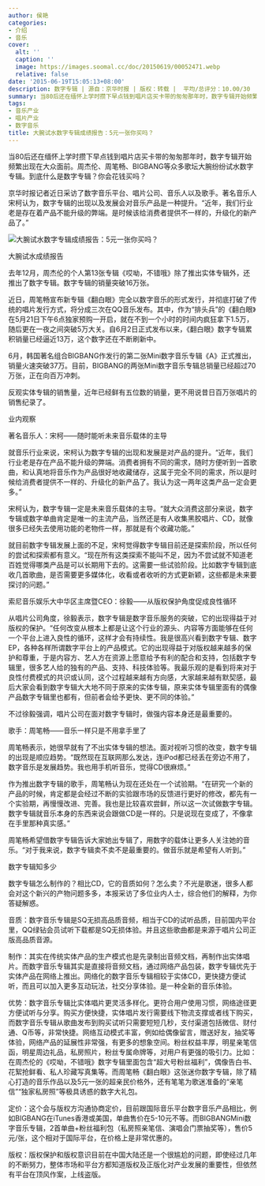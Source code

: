 ```yaml
---
author: 侯艳
categories:
- 介绍
- 音乐
cover:
  alt: ''
  caption: ''
  image: https://images.soomal.cc/doc/20150619/00052471.webp
  relative: false
date: '2015-06-19T15:05:13+08:00'
description: 数字专辑 | 源自：京华时报 | 版权：转载 |  平均/总评分：10.00/30
summary: 当80后还在缅怀上学时攒下早点钱到唱片店买卡带的匆匆那年时，数字专辑开始频繁出现在大众面前。周杰伦、周笔畅、BIGBANG等众多歌坛大腕纷纷试水数字专辑。到底什么是数字专辑？你会花钱买吗？
tags:
- 音乐产业
- 唱片产业
- 数字音乐
title: 大腕试水数字专辑成绩报告：5元一张你买吗？
---
```


当80后还在缅怀上学时攒下早点钱到唱片店买卡带的匆匆那年时，数字专辑开始频繁出现在大众面前。周杰伦、周笔畅、BIGBANG等众多歌坛大腕纷纷试水数字专辑。到底什么是数字专辑？你会花钱买吗？

京华时报记者近日采访了数字音乐平台、唱片公司、音乐人以及歌手。著名音乐人宋柯认为，数字专辑的出现以及发展会对音乐产品是一种提升。“近年，我们行业老是存在着产品不能升级的弊端。是时候该给消费者提供不一样的，升级化的新产品了。” 　

![大腕试水数字专辑成绩报告：5元一张你买吗？](https://images.soomal.cc/doc/20150619/00052471.webp)





大腕试水成绩报告

去年12月，周杰伦的个人第13张专辑《哎呦，不错哦》除了推出实体专辑外，还推出了数字专辑。数字专辑的销量突破16万张。

近日，周笔畅宣布新专辑《翻白眼》完全以数字音乐的形式发行，并彻底打破了传统的唱片发行方式，将分成三次在QQ音乐发布。其中，作为“排头兵”的《翻白眼》在5月21日下午6点独家预购一开启，就在不到一个小时的时间内疯狂拿下1.5万，随后更在一夜之间突破5万大关。自6月2日正式发布以来，《翻白眼》数字专辑累积销量已经逼近13万，这个数字还在不断刷新中。

6月，韩国著名组合BIGBANG作发行的第二张Mini数字音乐专辑《A》正式推出，销量火速突破37万。目前，BIGBANG的两张Mini数字音乐专辑总销量已经超过70万张，正在向百万冲刺。

反观实体专辑的销售量，近年已经鲜有五位数的销量，更不用说昔日百万张唱片的销售纪录了。

业内观察

著名音乐人：宋柯――随时能听未来音乐载体的主导

就音乐行业来说，宋柯认为数字专辑的出现和发展是对产品的提升。“近年，我们行业老是存在产品不能升级的弊端。消费者拥有不同的需求，随时方便听到一首歌曲，和认真地将音乐作为产品很好地收藏储存，这属于完全不同的需求，所以是时候给消费者提供不一样的、升级化的新产品了。我认为这一两年这类产品一定会更多。”

宋柯认为，数字专辑一定是未来音乐载体的主导。“就大众消费这部分来说，数字专辑或数字单曲肯定是唯一的主流产品，当然还是有人收集黑胶唱片、CD，就像很多已经失去使用功能的老物件一样，那就是有个收藏功能。”

就目前数字专辑发展上面的不足，宋柯觉得数字专辑目前还是探索阶段，所以任何的尝试和探索都有意义。“现在所有这类探索不能叫不足，因为不尝试就不知道老百姓觉得哪类产品是可以长期用下去的。这需要一些试验阶段。比如数字专辑到底收几首歌曲，是否需要更多媒体化，收看或者收听的方式更新颖，这些都是未来要探讨的问题。”

索尼音乐娱乐大中华区主席暨CEO：徐毅――从版权保护角度促成良性循环

从唱片公司角度，徐毅表示，数字专辑是数字音乐服务的突破，它的出现得益于对版权的保护。“任何改变从根本上都是让这个行业的源头、内容等方面能够在任何一个平台上进入良性的循环，这样才会有持续性。我是很高兴看到数字专辑、数字EP，各种各样所谓数字平台上的产品模式。它的出现得益于对版权越来越多的保护和尊重，于是内容方、艺人方在资源上愿意给予有利的配合和支持，包括数字专辑里，很多艺人给的独有的产品、支持、科技体验等。我最乐观的是看到将来对于良性付费模式的共识或认同，这个过程越来越有方向感，大家越来越有默契感，最后大家会看到数字专辑大大地不同于原来的实体专辑，原来实体专辑里面有的偶像产品数字专辑里也都有，但前者会给予更快、更不同的体验。”

不过徐毅强调，唱片公司在面对数字专辑时，做强内容本身还是最重要的。

歌手：周笔畅――音乐一样只是不用拿手里了

周笔畅表示，她很早就有了不出实体专辑的想法。面对视听习惯的改变，数字专辑的出现是顺应趋势。“既然现在互联网那么发达，连iPod都已经丢在旁边不用了，数字音乐是发展趋势。我也用手机听音乐，觉得CD很麻烦。”

作为推出数字专辑的歌手，周笔畅认为现在还处在一个试验期。“在研究一个新的产品的时候，肯定都是会经过不断的实验跟市场的反馈进行更好的修改，都先有一个实验期，再慢慢改进、完善。我也是比较喜欢尝鲜，所以这一次试做数字专辑。数字专辑就音乐本身的东西来说会跟做CD是一样的。只是说现在变成了，不像拿在手里那种真实感。”

周笔畅希望借数字专辑告诉大家她出专辑了，用数字的载体让更多人关注她的音乐。“对于我来说，数字专辑卖不卖不是最重要的。做音乐就是希望有人听到。”

数字专辑知多少

数字专辑怎么制作的？相比CD，它的音质如何？怎么卖？不光是歌迷，很多人都会对这个新兴的产物问题多多，本报采访了多位业内人士，综合他们的解释，为你答疑解惑。

音质：数字音乐专辑是SQ无损高品质音频，相当于CD的试听品质，目前国内平台里，QQ绿钻会员试听下载都是SQ无损体验。并且这些歌曲都是来源于唱片公司正版高品质音源。

制作：其实在传统实体产品的生产模式也是先录制出音频文档，再制作出实体唱片。而数字音乐专辑其实是直接将音频文档，通过网络产品包装，数字专辑优先于实体产品在网络上推出。网络化的数字音乐专辑相较于实体CD，更快捷方便试听，而且可以加入更多互动玩法，社交分享体验。是一种全新的音乐体验。

优势：数字音乐专辑比实体唱片更灵活多样化。更符合用户使用习惯，网络途径更方便试听与分享。购买方便快捷，实体唱片发行需要线下物流支撑或者线下购买，而数字音乐专辑从歌曲发布到购买试听只需要短短几秒，支付渠道包括微信、财付通、Q币等，非常快捷。网络互动模式丰富，例如给偶像留言，赠送好友，抽奖等体验，网络产品的延展性非常强，有更多的想象空间。粉丝权益丰厚，明星亲笔信函，明星周边礼品，私房照片，粉丝专属命牌等，对用户有更强的吸引力。比如：在周杰伦的《哎呦，不错哦》数字专辑里面包含“超大号粉丝福利”，偶像告白书、花絮抢鲜看、私人珍藏写真集等。而周笔畅《翻白眼》这张迷你数字专辑，除了精心打造的音乐作品以及5元一张的超亲民价格外，还有笔笔为歌迷准备的“亲笔信”“独家私房照”等极具诱惑的数字大礼包。

定价：这个会与版权方沟通协商定价，目前跟国际音乐平台数字音乐产品相比，例如BIGBANG在iTunes香港或美国，单曲售价在5-10元不等。而BIGBANGMini数字音乐专辑，2首单曲+粉丝福利包（私房照亲笔信、演唱会门票抽奖等），售价5元/张，这个相对于国际平台，在价格上是非常优惠的。

版权：版权保护和版权意识目前在中国大陆还是一个很尴尬的问题，即使经过几年的不断努力，整体市场和平台方都知道版权及正版化对产业发展的重要性，但依然有平台在顶风作案，上线盗版。